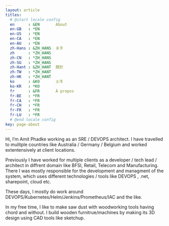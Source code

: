 ```yaml
---
layout: article
titles:
  # @start locale config
  en      : &EN       About
  en-GB   : *EN
  en-US   : *EN
  en-CA   : *EN
  en-AU   : *EN
  zh-Hans : &ZH_HANS  关于
  zh      : *ZH_HANS
  zh-CN   : *ZH_HANS
  zh-SG   : *ZH_HANS
  zh-Hant : &ZH_HANT  關於
  zh-TW   : *ZH_HANT
  zh-HK   : *ZH_HANT
  ko      : &KO       소개
  ko-KR   : *KO
  fr      : &FR       À propos
  fr-BE   : *FR
  fr-CA   : *FR
  fr-CH   : *FR
  fr-FR   : *FR
  fr-LU   : *FR
  # @end locale config
key: page-about
---
```

Hi, I’m Amit Phadke working as an SRE / DEVOPS architect.  I have travelled to mulitple countries like Australia / Germany / Belgium and worked extentensively at client locations. 

Previously I have worked for multiple clients as a developer / tech lead / architect in diffrent domain like BFSI, Retail, Telecom and Manufacturing. There I was mostly responsible for the development and managment of the system, which uses different technologies / tools like DEVOPS , .net, sharepoint, cloud etc. 

These days, I mostly do work around DEVOPS/Kubernetes/Helm/Jenkins/Prometheus/IAC and the like.

In my free time, I like to make saw dust with woodworking tools having chord and without. I build wooden furnitrue/machines by making its 3D design using CAD tools like sketchup.